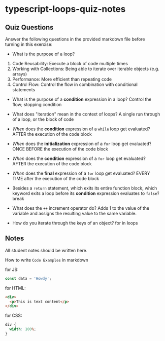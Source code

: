# typescript-loops-quiz-notes

## Quiz Questions

Answer the following questions in the provided markdown file before turning in this exercise:

- What is the purpose of a loop?

1. Code Reusability: Execute a block of code multiple times
2. Working with Collections: Being able to iterate over iterable objects (e.g. arrays)
3. Performance: More efficient than repeating code
4. Control Flow: Control the flow in combination with conditional statements

- What is the purpose of a **condition** expression in a loop?
  Control the flow; stopping condition

- What does "iteration" mean in the context of loops?
  A single run through of a loop, or the block of code

- _When_ does the **condition** expression of a `while` loop get evaluated?
  AFTER the execution of the code block

- _When_ does the **initialization** expression of a `for` loop get evaluated?
  ONCE BEFORE the execution of the code block

- _When_ does the **condition** expression of a `for` loop get evaluated?
  AFTER the execution of the code block

- _When_ does the **final** expression of a `for` loop get evaluated?
  EVERY TIME after the execution of the code block

- Besides a `return` statement, which exits its entire function block, which keyword exits a loop before its **condition** expression evaluates to `false`?
  break

- What does the `++` increment operator do?
  Adds 1 to the value of the variable and assigns the resulting value to the same variable.

- How do you iterate through the keys of an object?
  for in loops

## Notes

All student notes should be written here.

How to write `Code Examples` in markdown

for JS:

```javascript
const data = 'Howdy';
```

for HTML:

```html
<div>
  <p>This is text content</p>
</div>
```

for CSS:

```css
div {
  width: 100%;
}
```
